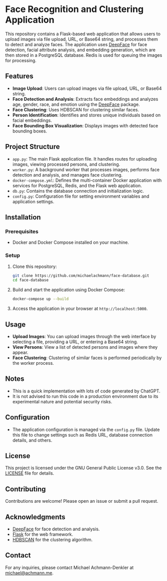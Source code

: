 # Face Recognition and Clustering Application

This repository contains a Flask-based web application that allows users to upload images via file upload, URL, or Base64 string, and processes them to detect and analyze faces. The application uses [DeepFace](https://github.com/serengil/deepface) for face detection, facial attribute analysis, and embedding generation, which are then stored in a PostgreSQL database. Redis is used for queuing the images for processing.

## Features

- **Image Upload**: Users can upload images via file upload, URL, or Base64 string.
- **Face Detection and Analysis**: Extracts face embeddings and analyzes age, gender, race, and emotion using the [DeepFace](https://github.com/serengil/deepface) package.
- **Face Clustering**: Uses HDBSCAN for clustering similar faces.
- **Person Identification**: Identifies and stores unique individuals based on facial embeddings.
- **Face Bounding Box Visualization**: Displays images with detected face bounding boxes.

## Project Structure

- `app.py`: The main Flask application file. It handles routes for uploading images, viewing processed persons, and clustering.
- `worker.py`: A background worker that processes images, performs face detection and analysis, and manages face clustering.
- `docker-compose.yml`: Defines the multi-container Docker application with services for PostgreSQL, Redis, and the Flask web application.
- `db.py`: Contains the database connection and initialization logic.
- `config.py`: Configuration file for setting environment variables and application settings.

## Installation

### Prerequisites

- Docker and Docker Compose installed on your machine.

### Setup

1. Clone this repository:
    ```bash
    git clone https://github.com/michaelachmann/face-database.git
    cd face-database
    ```

2. Build and start the application using Docker Compose:
    ```bash
    docker-compose up --build
    ```

3. Access the application in your browser at `http://localhost:5000`.

## Usage

- **Upload Images**: You can upload images through the web interface by selecting a file, providing a URL, or entering a Base64 string.
- **View Persons**: View a list of detected persons and images where they appear.
- **Face Clustering**: Clustering of similar faces is performed periodically by the worker process.

## Notes

- This is a quick implementation with lots of code generated by ChatGPT.
- It is not advised to run this code in a production environment due to its experimental nature and potential security risks.

## Configuration

- The application configuration is managed via the `config.py` file. Update this file to change settings such as Redis URL, database connection details, and others.

## License

This project is licensed under the GNU General Public License v3.0. See the [LICENSE](LICENSE) file for details.

## Contributing

Contributions are welcome! Please open an issue or submit a pull request.

## Acknowledgments

- [DeepFace](https://github.com/serengil/deepface) for face detection and analysis.
- [Flask](https://flask.palletsprojects.com/) for the web framework.
- [HDBSCAN](https://hdbscan.readthedocs.io/) for the clustering algorithm.

## Contact

For any inquiries, please contact Michael Achmann-Denkler at [michael@achmann.me](mailto:michael@achmann.me).
